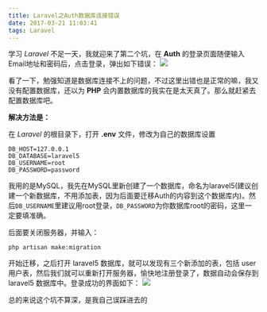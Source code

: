 ```yaml
---
title: Laravel之Auth数据库连接错误
date: 2017-03-21 11:03:41
tags: Laravel
---
```

学习 *Laravel* 不足一天，我就迎来了第二个坑，在 **Auth** 的登录页面随便输入Email地址和密码后，点击登录，弹出如下错误：
![](http://p1.bpimg.com/1949/35c6f9efe32ac13c.png)

看了一下，勉强知道是数据库连接不上的问题，不过这里出错也是正常的嘛，我又没有配置数据库，还以为 **PHP** 会内置数据库的我实在是太天真了。那么就赶紧去配置数据库吧。
<!--more-->
**解决方法是：**

在 *Laravel* 的根目录下，打开 **.env** 文件，修改为自己的数据库设置
```
DB_HOST=127.0.0.1
DB_DATABASE=laravel5
DB_USERNAME=root
DB_PASSWORD=password
```
我用的是MySQL，我先在MySQL里新创建了一个数据库，命名为laravel5(建议创建一个新数据库，不用添加表，因为后面要迁移Auth的内容到这个数据库内)。然后`DB_USERNAME`里建议用root登录，`DB_PASSWORD`为你数据库root的密码，这里一定要填准确。

后面要关闭服务器，并输入：
```
php artisan make:migration
```
开始迁移，之后打开 laravel5 数据库，就可以发现有三个新添加的表，包括 user 用户表，然后我们就可以重新打开服务器，愉快地注册登录了，数据自动会保存到 laravel5 数据库中。登录成功的界面如下：
![](http://p1.bpimg.com/1949/e2b355c144f41d2f.png)

总的来说这个坑不算深，是我自己误踩进去的